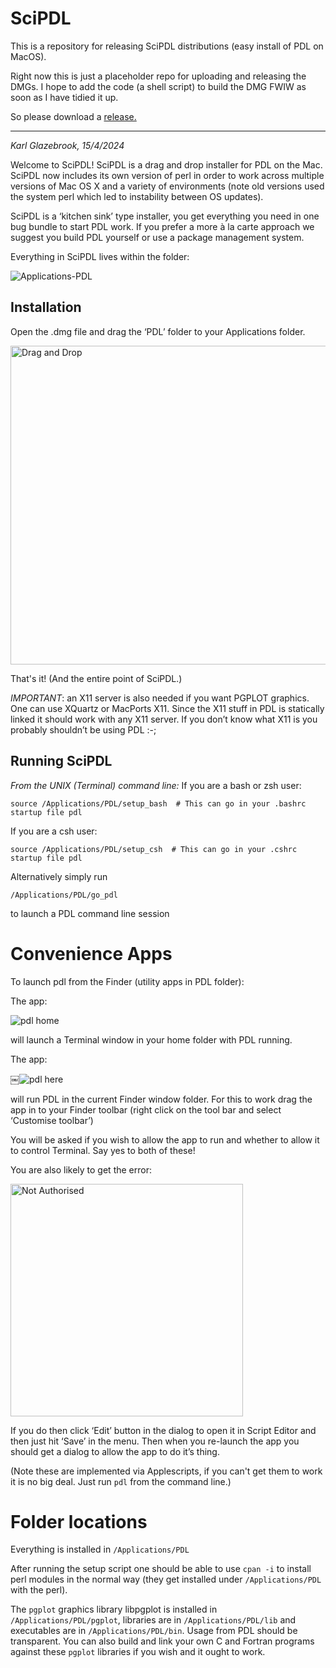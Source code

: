# SciPDL
This is a repository for releasing SciPDL distributions (easy install of PDL on MacOS).

Right now this is just a placeholder repo for uploading and releasing the DMGs. I hope to add the code (a shell script) to build the DMG FWIW as soon as I have tidied it up.

So please download a [release.](../../releases)

----

*Karl Glazebrook, 15/4/2024*

Welcome to SciPDL! SciPDL is a drag and drop installer for PDL on the Mac. SciPDL now includes its own version of perl in order to work across multiple versions of Mac OS X and a variety of environments (note old versions used the system perl which led to instability between OS updates).

SciPDL is a ‘kitchen sink’ type installer, you get everything you need in one bug bundle to start PDL work. If you prefer a more à la carte approach we suggest you build PDL yourself or use a package management system.

Everything in SciPDL lives within the folder:

![Applications-PDL](https://github.com/PDLPorters/SciPDL/assets/15331994/cc014f69-383a-43e4-804a-19c2b2c07831)


## Installation

Open the .dmg file and drag the ‘PDL’ folder to your Applications folder.

<img width="510" alt="Drag and Drop" src="https://github.com/PDLPorters/SciPDL/assets/15331994/ae59b053-685c-4935-8d8d-0f46c2af546f">

That's it! (And the entire point of SciPDL.)

*IMPORTANT*: an X11 server is also needed if you want PGPLOT graphics. One can use XQuartz or  MacPorts X11.
Since the X11 stuff in PDL is statically linked it should work with any X11 server. If you don’t know what X11 is you probably shouldn’t be using PDL :-;


## Running SciPDL


*From the UNIX (Terminal) command line:*
If you are a bash or zsh user:

`source /Applications/PDL/setup_bash  # This can go in your .bashrc startup file
pdl`

If you are a csh user:

`source /Applications/PDL/setup_csh  # This can go in your .cshrc startup file
pdl`

Alternatively simply run

`/Applications/PDL/go_pdl`

to launch a PDL command line session 

# Convenience Apps

To launch pdl from the Finder (utility apps in PDL folder):

The app:

![pdl home](https://github.com/PDLPorters/SciPDL/assets/15331994/e6a7cd0e-1715-4e87-892e-09b5183339e0)

will launch a Terminal window in your home folder with PDL running.

The app:

￼![pdl here](https://github.com/PDLPorters/SciPDL/assets/15331994/4b6fc0f5-afc2-41c3-be68-c2565c3b8067)

will run PDL in the current Finder window folder. For this to work drag the app in to your Finder toolbar (right click on the tool bar and select ‘Customise toolbar’)

You will be asked if you wish to allow the app to run and whether to allow it to control Terminal. Say yes to both of these! 

You are also likely to get the error:

<img width="372" alt="Not Authorised" src="https://github.com/PDLPorters/SciPDL/assets/15331994/cb155d7f-fc8a-44f9-8416-296cdfa45c88">


If you do then click ‘Edit’ button in the dialog to open it in Script Editor and then just hit ‘Save’ in the menu. Then when you re-launch the app you should get a dialog to allow the app to do it’s thing.

(Note these are implemented via Applescripts, if you can't get them to work it is no big deal. Just run `pdl` from the command line.)


# Folder locations

Everything is installed in `/Applications/PDL`


After running the setup script one should be able to use `cpan -i` to install perl modules in the normal way (they get installed under `/Applications/PDL` with the perl).
  
The `pgplot` graphics library libpgplot is installed in `/Applications/PDL/pgplot`, libraries are in `/Applications/PDL/lib` and executables are in `/Applications/PDL/bin`. Usage from PDL should be transparent. You can also build and link your own C and Fortran programs against these `pgplot` libraries if you wish and it ought to work.



